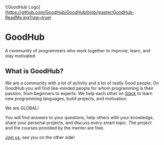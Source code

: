 ![GoodHub Logo] (https://github.com/GoodHub/GoodHub/blob/master/GoodHub-ReadMe.jpg?raw=true)

# GoodHub
A community of programmers who work together to improve, learn, and stay motivated.

## What is GoodHub?
We are a community with a lot of activity and a lot of really Good people.
On GoodHub you will find like-minded people for whom programming is their passion, from beginners to experts.
We help each other on [Slack](https://join.slack.com/t/goodhub/shared_invite/zt-e13ge2c0-0Qrruah5eZ_1OfVNZpjsFA) to learn new programming languages, build projects, and motivation.

We are GLOBAL!

You will find answers to your questions, help others with your knowledge, share your personal projects, and discuss every smart topic.
The project and the courses provided by the mentor are free.

[Join us](https://join.slack.com/t/goodhub/shared_invite/zt-e13ge2c0-0Qrruah5eZ_1OfVNZpjsFA), see you on the other side!
